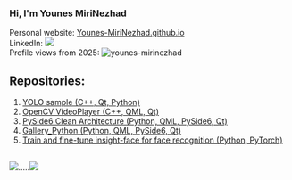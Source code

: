 ### Hi, I'm Younes MiriNezhad 
Personal website: <a href="https://younes-mirinezhad.github.io/">Younes-MiriNezhad.github.io</a>  
LinkedIn: <a href="https://www.linkedin.com/in/s-younes-mirinezhad/"><img src="https://img.shields.io/badge/LinkedIn-0077B5?style=for-the-badge&logo=linkedin&logoColor=white"></a>  
Profile views from 2025: <img src="https://komarev.com/ghpvc/?username=younes-mirinezhad&label=Profile%20views&color=0e75b6&style=flat" alt="younes-mirinezhad" />  


## Repositories: 
1. <a href="https://github.com/younes-mirinezhad/YOLO">YOLO sample (C++, Qt, Python)</a>
2. <a href="https://github.com/younes-mirinezhad/OpenCV_VideoPlayer">OpenCV VideoPlayer (C++, QML, Qt)</a>
3. <a href="https://github.com/younes-mirinezhad/PySide6_CleanArchitecture">PySide6 Clean Architecture (Python, QML, PySide6, Qt)</a>
4. <a href="https://github.com/younes-mirinezhad/Gallery_Python">Gallery_Python (Python, QML, PySide6, Qt)</a>
5. <a href="https://github.com/younes-mirinezhad/insightface/tree/master/recognition/arcface_torch">Train and fine-tune insight-face for face recognition (Python, PyTorch)</a>
##  
<img src="https://github-readme-stats.vercel.app/api?username=younes-mirinezhad&show_icons=true&theme=radical" />.....<img src="https://github-readme-stats.vercel.app/api/top-langs/?username=younes-mirinezhad" />



[//]: # (<img src="https://github-profile-summary-cards.vercel.app/api/cards/profile-details?username=younes-mirinezhad&theme=vue" />)
[//]: # (<img src="https://github-readme-stats.vercel.app/api?username=younes-mirinezhad" />)
